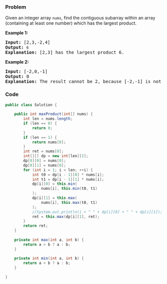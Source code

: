 ### Problem
<p>Given an integer array&nbsp;<code>nums</code>, find the contiguous subarray within an array (containing at least one number) which has the largest product.</p>

<p><strong>Example 1:</strong></p>

<pre>
<strong>Input:</strong> [2,3,-2,4]
<strong>Output:</strong> <code>6</code>
<strong>Explanation:</strong>&nbsp;[2,3] has the largest product 6.
</pre>

<p><strong>Example 2:</strong></p>

<pre>
<strong>Input:</strong> [-2,0,-1]
<strong>Output:</strong> 0
<strong>Explanation:</strong>&nbsp;The result cannot be 2, because [-2,-1] is not a subarray.</pre>


### Code
```java
public class Solution {
    
    public int maxProduct(int[] nums) {
        int len = nums.length;
        if (len == 0) {
            return 0;
        }
        if (len == 1) {
            return nums[0];
        }
        int ret = nums[0];
        int[][] dp = new int[len][2];
        dp[0][0] = nums[0];
        dp[0][1] = nums[0];
        for (int i = 1; i < len; ++i) {
            int t0 = dp[i - 1][0] * nums[i];
            int t1 = dp[i - 1][1] * nums[i];
            dp[i][0] = this.min(
                nums[i], this.min(t0, t1)
            );
            dp[i][1] = this.max(
                nums[i], this.max(t0, t1)
            );
            //System.out.println(i + " " + dp[i][0] + " " + dp[i][1]);
            ret = this.max(dp[i][1], ret);
        }
        return ret;
    }
    
    private int max(int a, int b) {
        return a > b ? a : b;
    }
    
    private int min(int a, int b) {
        return a < b ? a : b;
    }
    
}
```
